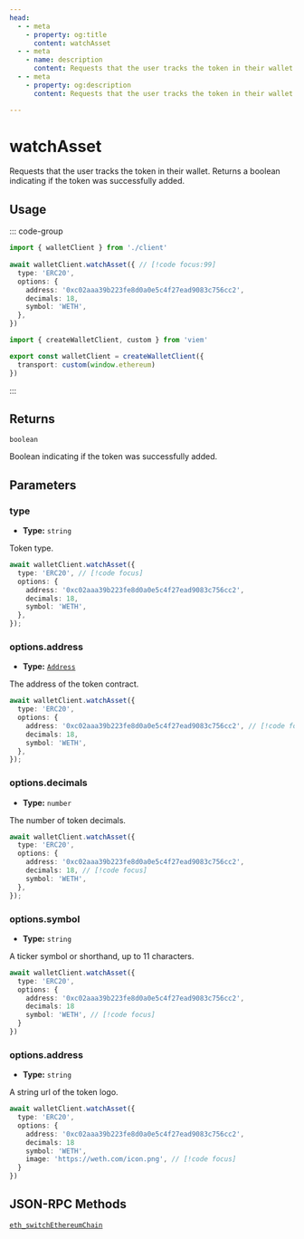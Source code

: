 ```yaml
---
head:
  - - meta
    - property: og:title
      content: watchAsset
  - - meta
    - name: description
      content: Requests that the user tracks the token in their wallet.
  - - meta
    - property: og:description
      content: Requests that the user tracks the token in their wallet.

---
```


# watchAsset

Requests that the user tracks the token in their wallet. Returns a boolean indicating if the token was successfully added.

## Usage

::: code-group

```ts [example.ts]
import { walletClient } from './client'
 
await walletClient.watchAsset({ // [!code focus:99]
  type: 'ERC20',
  options: {
    address: '0xc02aaa39b223fe8d0a0e5c4f27ead9083c756cc2',
    decimals: 18,
    symbol: 'WETH',
  },
})
```

```ts [client.ts]
import { createWalletClient, custom } from 'viem'

export const walletClient = createWalletClient({
  transport: custom(window.ethereum)
})
```

:::

## Returns

`boolean`

Boolean indicating if the token was successfully added.

## Parameters

### type

- **Type:** `string`

Token type.

```ts
await walletClient.watchAsset({
  type: 'ERC20', // [!code focus]
  options: {
    address: '0xc02aaa39b223fe8d0a0e5c4f27ead9083c756cc2',
    decimals: 18,
    symbol: 'WETH',
  },
});
```

### options.address

- **Type:** [`Address`](/docs/glossary/types#address)

The address of the token contract.

```ts
await walletClient.watchAsset({
  type: 'ERC20',
  options: {
    address: '0xc02aaa39b223fe8d0a0e5c4f27ead9083c756cc2', // [!code focus]
    decimals: 18,
    symbol: 'WETH',
  },
});
```

### options.decimals

- **Type:** `number`

The number of token decimals.

```ts
await walletClient.watchAsset({
  type: 'ERC20',
  options: {
    address: '0xc02aaa39b223fe8d0a0e5c4f27ead9083c756cc2',
    decimals: 18, // [!code focus]
    symbol: 'WETH',
  },
});
```

### options.symbol

- **Type:** `string`

A ticker symbol or shorthand, up to 11 characters.

```ts
await walletClient.watchAsset({
  type: 'ERC20',
  options: {
    address: '0xc02aaa39b223fe8d0a0e5c4f27ead9083c756cc2',
    decimals: 18
    symbol: 'WETH', // [!code focus]
  }
})
```

### options.address

- **Type:** `string`

A string url of the token logo.

```ts
await walletClient.watchAsset({
  type: 'ERC20',
  options: {
    address: '0xc02aaa39b223fe8d0a0e5c4f27ead9083c756cc2',
    decimals: 18
    symbol: 'WETH',
    image: 'https://weth.com/icon.png', // [!code focus]
  }
})
```

## JSON-RPC Methods

[`eth_switchEthereumChain`](https://eips.ethereum.org/EIPS/eip-747)